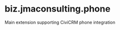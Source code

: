 biz.jmaconsulting.phone
=======================

Main extension supporting CiviCRM phone integration